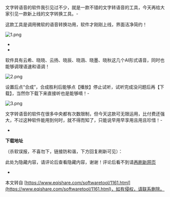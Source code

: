 文字转语音的软件我引见过不少，就是一款不错的文字转语音的工具，今天再给大家引见一款新上线的文字转换工具。-

这款工具是调用微软的语音转换功用，软件才刚刚上线，界面洁净简约！

![1.png](https://www.eqishare.com/zb_users/upload/2024/02/202402191708332725714503.png)

-

-

软件具有云希、晓晓、云扬、晓辰、晓涵、晓墨、晓秋这几个AI形式语音，同时也能够调理语速和语调！

![2.png](https://www.eqishare.com/zb_users/upload/2024/02/202402191708332725161298.png)

设置后点“合成”，合成胜利后能够点【播放】停止试听，试听完成没问题后再【下载】，当然你下载下来直接听也是能够嘀！-

![3.png](https://www.eqishare.com/zb_users/upload/2024/02/202402191708332725391341.png)

文字转语音的软件在很多中央都有次数限制，但今天这款可无限运用，比付费还强大，不过这种软件能用到何时，就不得而知了，只能说早用早享用且用且珍惜！-

-

**下载地址**

（杀软误报，不喜勿下，链接防和谐，下方回复刷新可见）：

此处为隐藏内容，请评论后查看隐藏内容，谢谢！评论后看不到请[再刷新网页](javascript:location.reload();)

-

本文转自 [https://www.eqishare.com/softwaretool/1161.html](https://www.eqishare.com/softwaretool/1161.html)，如有侵权，请联系删除。